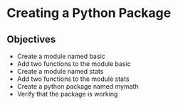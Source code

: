# Creating a Python Package

## Objectives

- Create a module named basic
- Add two functions to the module basic
- Create a module named stats
- Add two functions to the module stats
- Create a python package named mymath
- Verify that the package is working
